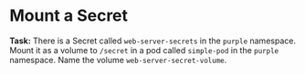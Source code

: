 # Mount a Secret

**Task:** There is a Secret called `web-server-secrets` in the `purple` namespace. Mount it as a volume to `/secret` in a pod called `simple-pod` in the `purple` namespace. Name the volume `web-server-secret-volume`.
